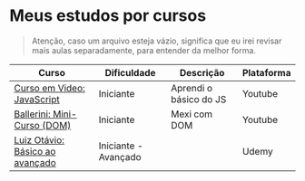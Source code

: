 # Meus estudos por cursos
> Atenção, caso um arquivo esteja vázio, significa que eu irei revisar mais aulas separadamente, para entender da melhor forma.

| Curso                                                                                    | Dificuldade           | Descrição             | Plataforma |
| ---------------------------------------------------------------------------------------- | --------------------- | ----------------------- | ---------- |
| [Curso em Video: JavaScript](/course/cursoemvideo-javascript)                   | Iniciante             | Aprendi o básico do JS | Youtube    |
| [Ballerini: Mini-Curso (DOM)](/course/ballerini-javascript-mini-curso) | Iniciante             | Mexi com DOM            | Youtube    |
| [Luiz Otávio: Básico ao avançado](/course/luiz-otávio-javascript-basico-ao-avançado)    | Iniciante - Avançado |                         | Udemy      |
